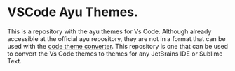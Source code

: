 # VSCode Ayu Themes.
This is a repository with the ayu themes for Vs Code. Although already accessible at the official ayu repository, they are not in a format that can be used with the [code theme converter](https://github.com/tobiastimm/code-theme-converter). This repository is one that can be used to convert the Vs Code themes to themes for any JetBrains IDE or Sublime Text.
